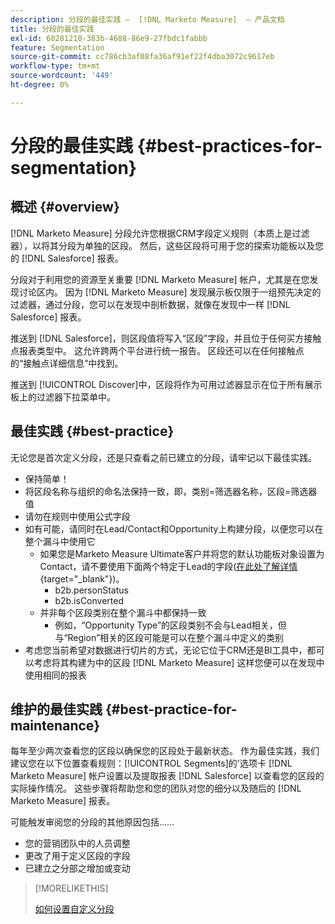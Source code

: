 ```yaml
---
description: 分段的最佳实践 —  [!DNL Marketo Measure]  — 产品文档
title: 分段的最佳实践
exl-id: 68281210-383b-4688-86e9-27fbdc1fabbb
feature: Segmentation
source-git-commit: cc786cb3af08fa36af91ef22f4dba3072c9617eb
workflow-type: tm+mt
source-wordcount: '449'
ht-degree: 0%

---
```


# 分段的最佳实践 {#best-practices-for-segmentation}

## 概述 {#overview}

[!DNL Marketo Measure] 分段允许您根据CRM字段定义规则（本质上是过滤器），以将其分段为单独的区段。 然后，这些区段将可用于您的探索功能板以及您的 [!DNL Salesforce] 报表。

分段对于利用您的资源至关重要 [!DNL Marketo Measure] 帐户，尤其是在您发现讨论区内。 因为 [!DNL Marketo Measure] 发现展示板仅限于一组预先决定的过滤器，通过分段，您可以在发现中剖析数据，就像在发现中一样 [!DNL Salesforce] 报表。

推送到 [!DNL Salesforce]，则区段值将写入“区段”字段，并且位于任何买方接触点报表类型中。 这允许跨两个平台进行统一报告。 区段还可以在任何接触点的“接触点详细信息”中找到。

推送到 [!UICONTROL Discover]中，区段将作为可用过滤器显示在位于所有展示板上的过滤器下拉菜单中。

## 最佳实践 {#best-practice}

无论您是首次定义分段，还是只查看之前已建立的分段，请牢记以下最佳实践。

* 保持简单！
* 将区段名称与组织的命名法保持一致，即，类别=筛选器名称，区段=筛选器值
* 请勿在规则中使用公式字段
* 如有可能，请同时在Lead/Contact和Opportunity上构建分段，以便您可以在整个漏斗中使用它
   * 如果您是Marketo Measure Ultimate客户并将您的默认功能板对象设置为Contact，请不要使用下面两个特定于Lead的字段([在此处了解详情](/help/marketo-measure-ultimate/data-integrity-requirement.md){target="_blank"})。
      * b2b.personStatus
      * b2b.isConverted
   * 并非每个区段类别在整个漏斗中都保持一致
      * 例如，“Opportunity Type”的区段类别不会与Lead相关，但与“Region”相关的区段可能是可以在整个漏斗中定义的类别
* 考虑您当前希望对数据进行切片的方式，无论它位于CRM还是BI工具中，都可以考虑将其构建为中的区段 [!DNL Marketo Measure] 这样您便可以在发现中使用相同的报表

## 维护的最佳实践 {#best-practice-for-maintenance}

每年至少两次查看您的区段以确保您的区段处于最新状态。 作为最佳实践，我们建议您在以下位置查看规则：[!UICONTROL Segments]的&#39;选项卡 [!DNL Marketo Measure] 帐户设置以及提取报表 [!DNL Salesforce] 以查看您的区段的实际操作情况。 这些步骤将帮助您和您的团队对您的细分以及随后的 [!DNL Marketo Measure] 报表。

可能触发审阅您的分段的其他原因包括……

* 您的营销团队中的人员调整
* 更改了用于定义区段的字段
* 已建立之分部之增加或变动

>[!MORELIKETHIS]
>
>[如何设置自定义分段](/help/advanced-marketo-measure-features/segmentation/custom-segmentation.md)
